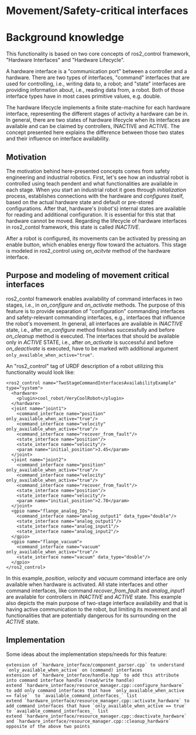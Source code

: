 # Movement/Safety-critical interfaces

# Background knowledge
This functionality is based on two core concepts of ros2_control framework, "Hardware Interfaces" and "Hardware Lifecycle".

A hardware interface is a "communication port" between a controller and a hardware. 
There are two types of interfaces, "command" interfaces that are used for controlling, i.e., writing data to, a robot; and "state" interfaces are providing information about, i.e., reading data from, a robot.
Both of those interface types have in most cases primitive values, e.g. double.

The hardware lifecycle implements a finite state-machine for each hardware interface, representing the different stages of activity a hardware can be in.
In general, there are two states of hardware lifecycle when its interfaces are available and can be claimed by controllers, INACTIVE and ACTIVE.
The concept presented here explains the difference between those two states and their influence on interface availability.

## Motivation

The motivation behind here-presented concepts comes from safety engineering and industrial robotics.
First, let's see how an industrial robot is controlled using teach pendent and what functionalities are available in each stage.
When you start an industrial robot it goes through *initialization* process, establishes connections with the hardware and *configures* itself, based on the actual hardware state and default or pre-stored configurations.
After that, hardware's (robot's) internal states are available for reading and additional configuration.
It is essential for this stat that hardware cannot be moved.
Regarding the lifecycle of hardware interfaces in ros2_contol framework, this state is called *INACTIVE*. 

After a robot is configured, its movements can be activated by pressing an enable button, which enables energy flow toward the actuators.
This stage is modeled in ros2_control using *on_acitvte* method of the hardware interface.


## Purpose and modeling of movement critical interfaces

ros2_contol framework enables availability of command interfaces in two stages, i.e., in *on_configure* and *on_activate* methods.
The purpose of this feature is to provide separation of "configuration" commanding interfaces and safety-relevant commanding interfaces, e.g., interfaces that influence the robot's movement.
In general, all interfaces are available in *INACTIVE* state, i.e., after *on_configure* method finishes successfully and before *on_cleanup* method is executed. 
The interfaces that should be available only in *ACTIVE* STATE, i.e., after *on_activate* is successful and before *on_deactivate* is executed, have to be marked with additional argument `only_available_when_active="true"`.

An "ros2_control" tag of URDF description of a robot utilizing this functionality would look like:

```
<ros2_control name="TwoStageCommandInterfacesAvailabilityExample" type="system">
  <hardware>
    <plugin>cool_robot/VeryCoolRobot</plugin>
  </hardware>
  <joint name="joint1">
    <command_interface name="position" only_available_when_active="true"/>
    <command_interface name="velocity" only_available_when_active="true"/>
    <command_interface name="recover_from_fault"/>
    <state_interface name="position"/>
    <state_interface name="velocity"/>
    <param name="initial_position">3.45</param>
  </joint>
  <joint name="joint2">
    <command_interface name="position" only_available_when_active="true"/>
    <command_interface name="velocity" only_available_when_active="true"/>
    <command_interface name="recover_from_fault"/>
    <state_interface name="position"/>
    <state_interface name="velocity"/>
    <param name="initial_position">2.78</param>
  </joint>
  <gpio name="flange_analog_IOs">
    <command_interface name="analog_output1" data_type="double"/>
    <state_interface name="analog_output1"/>
    <state_interface name="analog_input1"/>
    <state_interface name="analog_input2"/>
  </gpio>
  <gpio name="flange_vacuum">
    <command_interface name="vacuum" only_available_when_active="true"/>
    <state_interface name="vacuum" data_type="double"/>
  </gpio>
</ros2_control>
```

In this example, *position*, *velocity* and *vacuum* command interface are only available when hardware is activated.
All state interfaces and other command interfaces, like command *recover_from_fault* and *analog_input1* are available for controllers in *INACTIVE* and *ACTIVE* state.
This example also depicts the main purpose of two-stage interface availability and that is having active communication to the robot, but limiting its movement and all functionalities that are potentially dangerous for its surrounding on the *ACTIVE* state.


## Implementation

Some ideas about the implementation steps/needs for this feature:

    extension of `hardware_interface/component_parser.cpp` to understand `only_available_when_active` on (command) interfaces
    extension of `hardware_interface/handle.hpp` to add this attribute into command interface handle (read/write handle)
    extend `hardware_interface/resource_manager.cpp::configure_hardware` to add only command interfaces that have `only_available_when_active == false`  to `available_command_interfaces_` list
    extend `hardware_interface/resource_manager.cpp::activate_hardware` to add command interfaces that have `only_available_when_active == true`  to `available_command_interfaces_` list
    extend `hardware_interface/resource_manager.cpp::deactivate_hardware` and `hardware_interface/resource_manager.cpp::cleanup_hardware` opposite of the above two points

